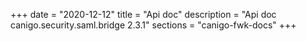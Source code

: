 +++
date        = "2020-12-12"
title       = "Api doc"
description = "Api doc canigo.security.saml.bridge 2.3.1"
sections    = "canigo-fwk-docs"
+++